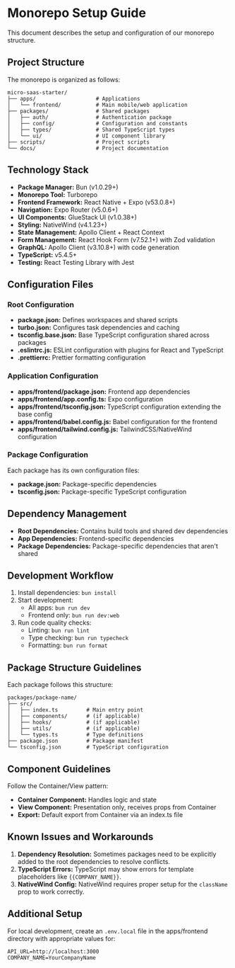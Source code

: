 # Monorepo Setup Guide

This document describes the setup and configuration of our monorepo structure.

## Project Structure

The monorepo is organized as follows:

```
micro-saas-starter/
├── apps/                   # Applications 
│   └── frontend/           # Main mobile/web application
├── packages/               # Shared packages
│   ├── auth/               # Authentication package
│   ├── config/             # Configuration and constants
│   ├── types/              # Shared TypeScript types
│   └── ui/                 # UI component library
├── scripts/                # Project scripts
└── docs/                   # Project documentation
```

## Technology Stack

- **Package Manager:** Bun (v1.0.29+)
- **Monorepo Tool:** Turborepo
- **Frontend Framework:** React Native + Expo (v53.0.8+)
- **Navigation:** Expo Router (v5.0.6+)
- **UI Components:** GlueStack UI (v1.0.38+)
- **Styling:** NativeWind (v4.1.23+)
- **State Management:** Apollo Client + React Context
- **Form Management:** React Hook Form (v7.52.1+) with Zod validation
- **GraphQL:** Apollo Client (v3.10.8+) with code generation
- **TypeScript:** v5.4.5+
- **Testing:** React Testing Library with Jest

## Configuration Files

### Root Configuration

- **package.json:** Defines workspaces and shared scripts
- **turbo.json:** Configures task dependencies and caching
- **tsconfig.base.json:** Base TypeScript configuration shared across packages
- **.eslintrc.js:** ESLint configuration with plugins for React and TypeScript
- **.prettierrc:** Prettier formatting configuration

### Application Configuration

- **apps/frontend/package.json:** Frontend app dependencies
- **apps/frontend/app.config.ts:** Expo configuration
- **apps/frontend/tsconfig.json:** TypeScript configuration extending the base config
- **apps/frontend/babel.config.js:** Babel configuration for the frontend
- **apps/frontend/tailwind.config.js:** TailwindCSS/NativeWind configuration

### Package Configuration

Each package has its own configuration files:

- **package.json:** Package-specific dependencies
- **tsconfig.json:** Package-specific TypeScript configuration

## Dependency Management

- **Root Dependencies:** Contains build tools and shared dev dependencies
- **App Dependencies:** Frontend-specific dependencies
- **Package Dependencies:** Package-specific dependencies that aren't shared

## Development Workflow

1. Install dependencies: `bun install`
2. Start development:
   - All apps: `bun run dev`
   - Frontend only: `bun run dev:web`
3. Run code quality checks:
   - Linting: `bun run lint`
   - Type checking: `bun run typecheck`
   - Formatting: `bun run format`

## Package Structure Guidelines

Each package follows this structure:

```
packages/package-name/
├── src/
│   ├── index.ts         # Main entry point
│   ├── components/      # (if applicable)
│   ├── hooks/           # (if applicable)
│   ├── utils/           # (if applicable)
│   └── types.ts         # Type definitions
├── package.json         # Package manifest
└── tsconfig.json        # TypeScript configuration
```

## Component Guidelines

Follow the Container/View pattern:

- **Container Component:** Handles logic and state
- **View Component:** Presentation only, receives props from Container
- **Export:** Default export from Container via an index.ts file

## Known Issues and Workarounds

1. **Dependency Resolution:** Sometimes packages need to be explicitly added to the root dependencies to resolve conflicts.
2. **TypeScript Errors:** TypeScript may show errors for template placeholders like `{{COMPANY_NAME}}`.
3. **NativeWind Config:** NativeWind requires proper setup for the `className` prop to work correctly.

## Additional Setup

For local development, create an `.env.local` file in the apps/frontend directory with appropriate values for:

```
API_URL=http://localhost:3000
COMPANY_NAME=YourCompanyName
```